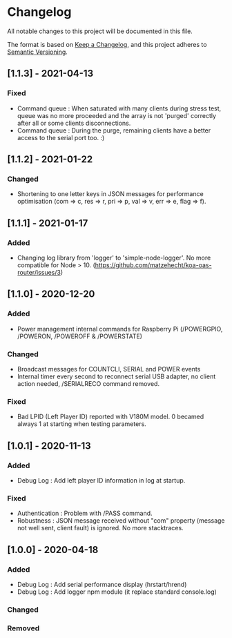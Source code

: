 # Changelog

All notable changes to this project will be documented in this file.

The format is based on [Keep a Changelog](https://keepachangelog.com/en/1.0.0/),
and this project adheres to [Semantic Versioning](https://semver.org/spec/v2.0.0.html).

## [1.1.3] - 2021-04-13

### Fixed

- Command queue : When saturated with many clients during stress test, queue was no more proceeded and the array is not 'purged' correctly after all or some clients disconnections.
- Command queue : During the purge, remaining clients have a better access to the serial port too. :)

## [1.1.2] - 2021-01-22

### Changed

- Shortening to one letter keys in JSON messages for performance optimisation (com => c, res => r, pri => p, val => v, err => e, flag => f).

## [1.1.1] - 2021-01-17

### Added

- Changing log library from 'logger' to 'simple-node-logger'. No more compatible for Node > 10. (<https://github.com/matzehecht/koa-oas-router/issues/3>)

## [1.1.0] - 2020-12-20

### Added

- Power management internal commands for Raspberry Pi (/POWERGPIO, /POWERON, /POWEROFF & /POWERSTATE)

### Changed

- Broadcast messages for COUNTCLI, SERIAL and POWER events
- Internal timer every second to reconnect serial USB adapter, no client action needed, /SERIALRECO command removed.

### Fixed

- Bad LPID (Left Player ID) reported with V180M model. 0 becamed always 1 at starting when testing parameters.

## [1.0.1] - 2020-11-13

### Added

- Debug Log : Add left player ID information in log at startup.

### Fixed

- Authentication : Problem with /PASS command.
- Robustness : JSON message received without "com" property (message not well sent, client fault) is ignored. No more stacktraces. 

## [1.0.0] - 2020-04-18

### Added

- Debug Log : Add serial performance display (hrstart/hrend)
- Debug Log : Add logger npm module (it replace standard console.log)

### Changed

### Removed
